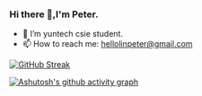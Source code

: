 ### Hi there 👋,I'm Peter.

- 🔭 I’m yuntech csie student.
- 📫 How to reach me: hellolinpeter@gmail.com

[![GitHub Streak](https://streak-stats.demolab.com/?user=peterouob&theme=dark)](https://git.io/streak-stats)

[![Ashutosh's github activity graph](https://github-readme-activity-graph.vercel.app/graph?username=peterouob&bg_color=000000&color=89da52&line=6be6b7&point=ece4e4&area=true&hide_border=true)](https://github.com/ashutosh00710/github-readme-activity-graph)

